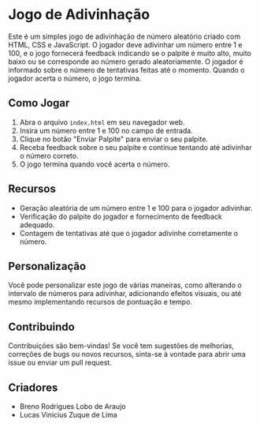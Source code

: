 # Jogo de Adivinhação

Este é um simples jogo de adivinhação de número aleatório criado com HTML, CSS e JavaScript. O jogador deve adivinhar um número entre 1 e 100, e o jogo fornecerá feedback indicando se o palpite é muito alto, muito baixo ou se corresponde ao número gerado aleatoriamente. O jogador é informado sobre o número de tentativas feitas até o momento. Quando o jogador acerta o número, o jogo termina.

## Como Jogar

1. Abra o arquivo `index.html` em seu navegador web.
2. Insira um número entre 1 e 100 no campo de entrada.
3. Clique no botão "Enviar Palpite" para enviar o seu palpite.
4. Receba feedback sobre o seu palpite e continue tentando até adivinhar o número correto.
5. O jogo termina quando você acerta o número.

## Recursos

- Geração aleatória de um número entre 1 e 100 para o jogador adivinhar.
- Verificação do palpite do jogador e fornecimento de feedback adequado.
- Contagem de tentativas até que o jogador adivinhe corretamente o número.

## Personalização

Você pode personalizar este jogo de várias maneiras, como alterando o intervalo de números para adivinhar, adicionando efeitos visuais, ou até mesmo implementando recursos de pontuação e tempo.

## Contribuindo

Contribuições são bem-vindas! Se você tem sugestões de melhorias, correções de bugs ou novos recursos, sinta-se à vontade para abrir uma issue ou enviar um pull request.

## Criadores

- Breno Rodrigues Lobo de Araujo
- Lucas Vinicius Zuque de Lima

